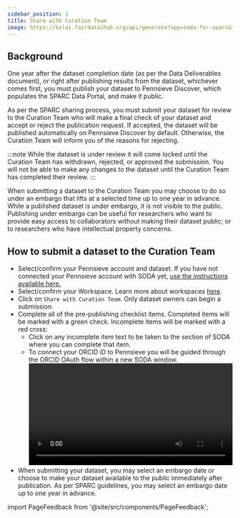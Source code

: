 ```yaml
---
sidebar_position: 1
title: Share with Curation Team
image: https://kalai.fairdataihub.org/api/generate?app=soda-for-sparc&title=Share%20with%20the%20Curation%20Team&description=Disseminate%20Dataset
---
```


## Background

One year after the dataset completion date (as per the Data Deliverables document), or right after publishing results from the dataset, whichever comes first, you must publish
your dataset to Pennsieve Discover, which populates the SPARC Data Portal, and make it public.

As per the SPARC sharing process, you must submit your dataset for review to the Curation Team who will make a final check of your dataset and accept or reject the
publication request. If accepted, the dataset will be published automatically on Pennsieve Discover by default. Otherwise, the Curation Team will inform you of the
reasons for rejecting.

:::note
While the dataset is under review it will come locked until the Curation Team has withdrawn, rejected, or approved the submission. You will not be able to make any changes
to the dataset until the Curation Team has completed their review.
:::

When submitting a dataset to the Curation Team you may choose to do so under an embargo that lifts at a selected time up to one year in advance. While a published dataset is
under embargo, it is not visible to the public. Publishing under embargo can be useful for researchers who want to provide easy access to collaborators without making their
dataset public; or to researchers who have intellectual property concerns.

## How to submit a dataset to the Curation Team

- Select/confirm your Pennsieve account and dataset. If you have not connected your Pennsieve account with SODA yet,
  [use the instructions available here.](../../connecting-to-pennsieve/connecting-with-username-password)
- Select/confirm your Workspace. Learn more about workspaces [here](../../how-to/how-to-use-workspaces).
- Click on `Share with Curation Team`. Only dataset owners can begin a submission.
- Complete all of the pre-publishing checklist items. Completed items will be marked with a green check. Incomplete items will be marked with a red cross:
  - Click on any incomplete item text to be taken to the section of SODA where you can complete that item.
  - To connect your ORCID iD to Pennsieve you will be guided through the ORCID OAuth flow within a new SODA window.
    <video
       controls
       width="100%"
       src="https://github.com/fairdataihub/SODA-for-SPARC/raw/main/docs/documentation/Videos/share-with-curation-team.mp4"
    />
- When submitting your dataset, you may select an embargo date or choose to make your dataset available to the
  public immediately after publication. As per SPARC guidelines, you may
  select an embargo date up to one year in advance.

import PageFeedback from '@site/src/components/PageFeedback';

<PageFeedback />
